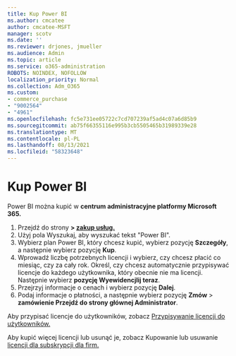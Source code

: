 ```yaml
---
title: Kup Power BI
ms.author: cmcatee
author: cmcatee-MSFT
manager: scotv
ms.date: ''
ms.reviewer: drjones, jmueller
ms.audience: Admin
ms.topic: article
ms.service: o365-administration
ROBOTS: NOINDEX, NOFOLLOW
localization_priority: Normal
ms.collection: Adm_O365
ms.custom:
- commerce_purchase
- "9002564"
- "4961"
ms.openlocfilehash: fc5e731ee05722c7cd707239af5ad4c07a6d85b9
ms.sourcegitcommit: ab75f66355116e995b3cb5505465b31989339e28
ms.translationtype: MT
ms.contentlocale: pl-PL
ms.lasthandoff: 08/13/2021
ms.locfileid: "58323648"
---
```

# <a name="purchase-power-bi"></a>Kup Power BI

Power BI można kupić w **centrum administracyjne platformy Microsoft 365.**

1. Przejdź do strony **> [zakup usług.](https://go.microsoft.com/fwlink/p/?linkid=868433)**
2. Użyj pola Wyszukaj, aby wyszukać tekst "Power BI".
3. Wybierz plan Power BI, który chcesz kupić, wybierz pozycję **Szczegóły**, a następnie wybierz pozycję **Kup**.
4. Wprowadź liczbę potrzebnych licencji i wybierz, czy chcesz płacić co miesiąc, czy za cały rok. Określ, czy chcesz automatycznie przypisywać licencje do każdego użytkownika, który obecnie nie ma licencji. Następnie wybierz **pozycję Wyewidencjlij teraz**.
5. Przejrzyj informacje o cenach i wybierz pozycję **Dalej**.
6. Podaj informacje o płatności, a następnie wybierz pozycję **Zmów**  >  **zamówienie Przejdź do strony głównej Administrator**.

Aby przypisać licencje do użytkowników, zobacz [Przypisywanie licencji do użytkowników.](https://docs.microsoft.com/microsoft-365/admin/manage/assign-licenses-to-users)

Aby kupić więcej licencji lub usunąć je, zobacz Kupowanie lub usuwanie [licencji dla subskrypcji dla firm.](https://docs.microsoft.com/microsoft-365/commerce/licenses/buy-licenses)